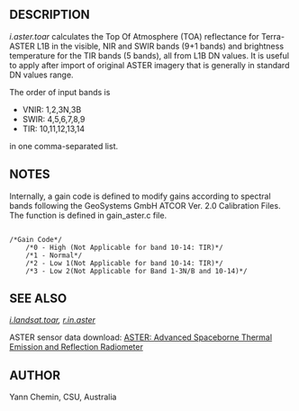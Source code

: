 
## DESCRIPTION

*i.aster.toar* calculates the Top Of Atmosphere (TOA) reflectance
for Terra-ASTER L1B in the visible, NIR and SWIR bands (9+1 bands) and
brightness temperature for the TIR bands (5 bands), all from L1B DN values.
It is useful to apply after import of original ASTER imagery that
is generally in standard DN values range.

The order of input bands is

* VNIR: 1,2,3N,3B
* SWIR: 4,5,6,7,8,9
* TIR: 10,11,12,13,14

in one comma-separated list.

## NOTES

Internally, a gain code is defined to modify gains according to spectral
bands following the GeoSystems GmbH ATCOR Ver. 2.0 Calibration Files.
The function is defined in gain\_aster.c file.

```

/*Gain Code*/
    /*0 - High (Not Applicable for band 10-14: TIR)*/
    /*1 - Normal*/
    /*2 - Low 1(Not Applicable for band 10-14: TIR)*/
    /*3 - Low 2(Not Applicable for Band 1-3N/B and 10-14)*/

```

## SEE ALSO

*[i.landsat.toar](i.landsat.toar.html),
[r.in.aster](r.in.aster.html)*

ASTER sensor data download:
[ASTER: Advanced Spaceborne Thermal Emission and Reflection Radiometer](https://asterweb.jpl.nasa.gov/)

## AUTHOR

Yann Chemin, CSU, Australia
